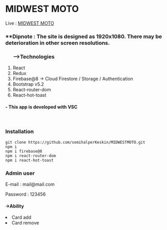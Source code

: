 
# MIDWEST MOTO 

Live : <a href="https://midwestmoto.netlify.app">MIDWEST MOTO</a>

<h3>**Dipnote : The site is designed as 1920x1080. There may be deterioration in other screen resolutions.</h3>

<ol><h3>-->Technologies</h3>
<li> React</li>
<li> Redux</li>
<li> Firebase@8 -> Cloud Firestore / Storage / Authentication</li>
<li> Bootstrap v5.2</li>
<li> React-router-dom</li>
<li> React-hot-toast</li></ol>

<h4>- This app is developed with VSC</h4>
<br>
<h3> Installation</h3>

````
git clone https://github.com/semihalperKeskin/MIDWESTMOTO.git
npm i
npm i firebase@8
npm i react-router-dom
npm i react-hot-toast
````

<h3>Admin user</h3>
<p>E-mail : mail@mail.com</p>
<p>Password : 123456</p>

<h4>->Ability</h4>
<li>Card add</li>
<li>Card remove</li>
